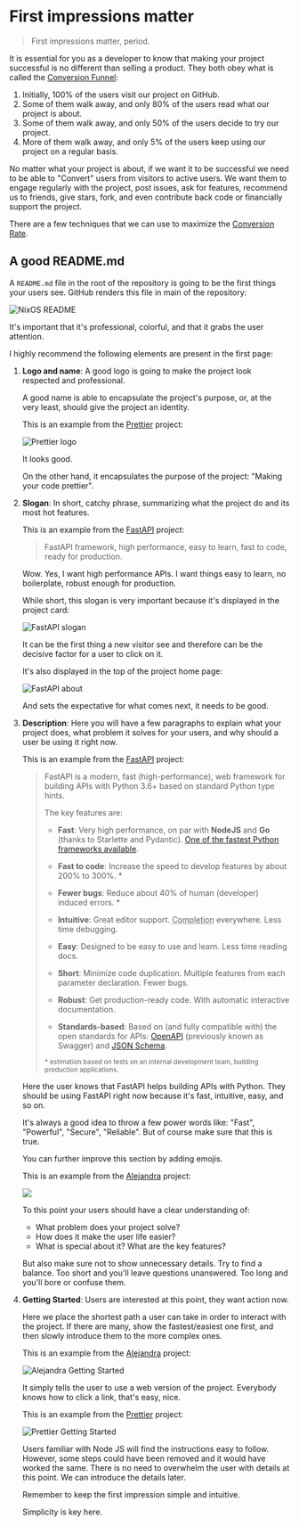# First impressions matter

> First impressions matter, period.

It is essential for you as a developer
to know that making your project successful
is no different than selling a product.
They both obey what is called the
[Conversion Funnel](https://en.wikipedia.org/wiki/Conversion_funnel):

1. Initially,
   100% of the users visit our project on GitHub.
1. Some of them walk away,
   and only 80% of the users read what our project is about.
1. Some of them walk away,
   and only 50% of the users decide to try our project.
1. More of them walk away,
   and only 5% of the users keep using our project on a regular basis.

No matter what your project is about,
if we want it to be successful
we need to be able to "Convert" users
from visitors to active users.
We want them to engage regularly with the project,
post issues, ask for features,
recommend us to friends,
give stars,
fork,
and even contribute back code
or financially support the project.

There are a few techniques that we can use to maximize the [Conversion Rate](https://en.wikipedia.org/wiki/Conversion_marketing).

## A good README.md

A `README.md` file in the root of the repository
is going to be the first things your users see.
GitHub renders this file in main of the repository:

![NixOS README](./nixos-readme.png)

It's important that it's professional, colorful,
and that it grabs the user attention.

I highly recommend the following elements
are present in the first page:

1. **Logo and name**:
   A good logo is going to make the project look respected
   and professional.

   A good name is able to encapsulate the project's purpose,
   or, at the very least, should give the project an identity.

   This is an example from the
   [Prettier](https://github.com/prettier/prettier)
   project:

   ![Prettier logo](./prettier-logo.svg)

   It looks good.

   On the other hand, it encapsulates the purpose of the project:
   "Making your code prettier".

1. **Slogan**:
   In short, catchy phrase,
   summarizing what the project do and its most hot features.

   This is an example from the
   [FastAPI](https://github.com/tiangolo/fastapi)
   project:

   > FastAPI framework, high performance, easy to learn, fast to code, ready for production.

   Wow. Yes, I want high performance APIs.
   I want things easy to learn,
   no boilerplate,
   robust enough for production.

   While short,
   this slogan is very important
   because it's displayed in the project card:

   ![FastAPI slogan](./fastapi-slogan.png)

   It can be the first thing a new visitor see
   and therefore can be the decisive factor
   for a user to click on it.

   It's also displayed in the top of the project home page:

   ![FastAPI about](./fast-api-about.png)

   And sets the expectative for what comes next,
   it needs to be good.

1. **Description**:
   Here you will have a few paragraphs to
   explain what your project does,
   what problem it solves for your users,
   and why should a user be using it right now.

   This is an example from the
   [FastAPI](https://github.com/tiangolo/fastapi)
   project:

   > FastAPI is a modern, fast (high-performance),
   > web framework for building APIs with Python 3.6+
   > based on standard Python type hints.
   >
   > The key features are:
   >
   > - **Fast**: Very high performance, on par with **NodeJS** and **Go** (thanks to Starlette and Pydantic). [One of the fastest Python frameworks available](#performance).
   >
   > - **Fast to code**: Increase the speed to develop features by about 200% to 300%. \*
   > - **Fewer bugs**: Reduce about 40% of human (developer) induced errors. \*
   > - **Intuitive**: Great editor support. <abbr title="also known as auto-complete, autocompletion, IntelliSense">Completion</abbr> everywhere. Less time debugging.
   > - **Easy**: Designed to be easy to use and learn. Less time reading docs.
   > - **Short**: Minimize code duplication. Multiple features from each parameter declaration. Fewer bugs.
   > - **Robust**: Get production-ready code. With automatic interactive documentation.
   > - **Standards-based**: Based on (and fully compatible with) the open standards for APIs: <a href="https://github.com/OAI/OpenAPI-Specification" class="external-link" target="_blank">OpenAPI</a> (previously known as Swagger) and <a href="https://json-schema.org/" class="external-link" target="_blank">JSON Schema</a>.
   >
   > <small>\* estimation based on tests on an internal development team, building production applications.</small>

   Here the user knows that FastAPI helps building APIs with Python.
   They should be using FastAPI right now
   because it's fast, intuitive, easy, and so on.

   It's always a good idea to throw a few power words like: "Fast", "Powerful", "Secure", "Reliable".
   But of course make sure that this is true.

   You can further improve this section by adding emojis.

   This is an example from the
   [Alejandra](https://github.com/kamadorueda/alejandra)
   project:

   ![](./alejandra-description.png)

   To this point your users should have a clear understanding of:

   - What problem does your project solve?
   - How does it make the user life easier?
   - What is special about it? What are the key features?

   But also make sure not to show unnecessary details.
   Try to find a balance.
   Too short and you'll leave questions unanswered.
   Too long and you'll bore or confuse them.

1. **Getting Started**:
   Users are interested at this point,
   they want action now.

   Here we place the shortest path a user can take
   in order to interact with the project.
   If there are many, show the fastest/easiest one first,
   and then slowly introduce them to the more complex ones.

   This is an example from the
   [Alejandra](https://github.com/kamadorueda/alejandra)
   project:

   ![Alejandra Getting Started](./alejandra-getting-started.png)

   It simply tells the user to use a web version of the project.
   Everybody knows how to click a link, that's easy, nice.

   This is an example from the
   [Prettier](https://github.com/prettier/prettier)
   project:

   ![Prettier Getting Started](./prettier-getting-started.png)

   Users familiar with Node JS
   will find the instructions easy to follow.
   However,
   some steps could have been removed
   and it would have worked the same.
   There is no need to overwhelm the user with details at this point.
   We can introduce the details later.

   Remember to keep the first impression simple and intuitive.

   Simplicity is key here.
